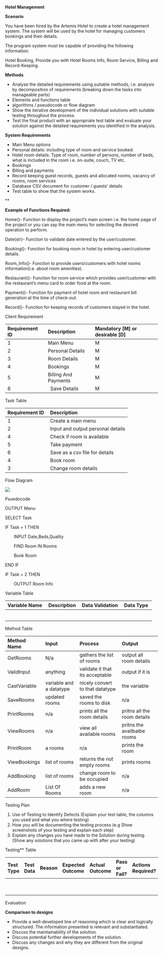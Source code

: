 **Hotel Management**

**Scenario**

You have been hired by the Artemis Hotel to create a hotel management system.  The system will be used by the hotel for managing customers bookings and their details.

The program system must be capable of providing the following information:

Hotel Booking, Provide you with Hotel Rooms Info, Room Service, Billing and Record-Keeping.

**Methods**

- Analyse the detailed requirements using suitable methods, i.e. analysis by decomposition of requirements (breaking down the tasks into manageable parts)
- Elements and functions table
- algorithms / pseudocode or flow diagram 
- Show the iterative development of the individual solutions with suitable testing throughout the process. 
- Test the final product with an appropriate test table and evaluate your solution against the detailed requirements you identified in the analysis.

**System Requirements**

- Main Menu options
- Personal details: including type of room and service booked.
- Hotel room details: Type of room, number of persons, number of beds, what is included in the room i.e. on-suite, couch, TV etc.
- Bookings
- Billing and payments
- Record keeping guest records, guests and allocated rooms, vacancy of rooms, room services
- Database CSV document for customer / guests’ details
- Test table to show that the system works.

**

**Example of Functions Required:**

Home()- Function to display the project’s main screen i.e. the home page of the project or you can say the main menu for selecting the desired operation to perform. 

Date(str)- Function to validate date entered by the user/customer. 

Booking()- Function for booking room in hotel by entering user/customer details. 

Room\_Info()- Function to provide users/customers with hotel rooms information(i.e. about room amenities). 

Restaurant()- Function for room service which provides user/customer with the restaurant’s menu card to order food at the room. 

Payment()- Function for payment of hotel room and restaurant bill generation at the time of check-out. 

Record()- Function for keeping records of customers stayed in the hotel. 



Client Requirement 

|**Requirement ID** |**Description** |**Mandatory [M] or desirable [D]** |
| :- | :- | :- |
|1|Main Menu|M|
|2|Personal Details|M|
|3|Room Details|M|
|4|Bookings|M|
|5|Billing And Payments|M|
|6|` `Save Details|M|



Task Table 

|**Requirement ID** |**Description** |
| :- | :- |
|1|Create a main menu|
|2|Input and output personal details|
|4|Check if room is available|
|5|Take payment|
|6|Save as a csv file for details|
|4|Book room|
|3|Change room details|



Flow Diagram

![](Aspose.Words.1d6ccd49-9e00-4d2c-ad15-53ab2be853d8.001.png)

Psuedocode

OUTPUT Menu

SELECT Task

IF Task = 1 THEN

`    `INPUT Date,Beds,Quality

`    `FIND Room IN Rooms

`    `Book Room

END IF

IF Task = 2 THEN

`    `OUTPUT Room Info



Variable Table 

|**Variable Name** |**Description** |**Data Validation** |**Data Type** |
| :- | :- | :- | :- |
|||||
|||||
|||||
|||||
|||||
|||||


Method Table 

|**Method Name** |**Input** |**Process** |**Output** |
| :- | :- | :- | :- |
|GetRooms|N/a|gathers the list of rooms|output all room details|
|ValidInput|anything|validate it that its acceptable|output if it is|
|CastVariable|variable and a datatype|nicely convert to that datatype|the variable|
|SaveRooms|updated rooms|saved the rooms to disk|n/a|
|PrintRooms|n/a|prints all the room details|pritns all the room details|
|ViewRooms|n/a|view all available rooms|pritns the availbalbe rooms|
|PrintRoom|a rooms|n/a|prints the room|
|ViewBookings|list of rooms| returns the not empty rooms|prints rooms|
|AddBooking|list of rooms|change room to be occupied|n/a|
|AddRoom|List Of Rooms|adds a new room|n/a|




Testing Plan

1. Use of Testing to Identify Defects (Explain your test table, the columns you used and what you where testing) 
1. How you will be documenting the testing process (e.g Show screenshots of your testing and explain each step) 
1. Explain any changes you have made to the Solution during testing. (Show any solutions that you came up with after your testing)



Testing** Table

|Test Type|Test Data|Reason|Expected Outcome|Actual Outcome|Pass or Fail?|Actions Required?|
| :- | :- | :- | :- | :- | :- | :- |
||||||||
||||||||
||||||||
||||||||
||||||||
||||||||
||||||||
||||||||
||||||||



Evaluation

**Comparison to designs​**

- Provide a well-developed line of reasoning which is clear and logically structured. The information presented is relevant and substantiated.​
- Discuss the maintainability of the solution. ​
- Discuss potential further developments of the solution. ​
- Discuss any changes and why they are different from the original designs.

